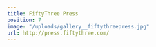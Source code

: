 ```yaml
---
title: FiftyThree Press
position: 7
image: "/uploads/gallery__fiftythreepress.jpg"
url: http://press.fiftythree.com/
---
```


